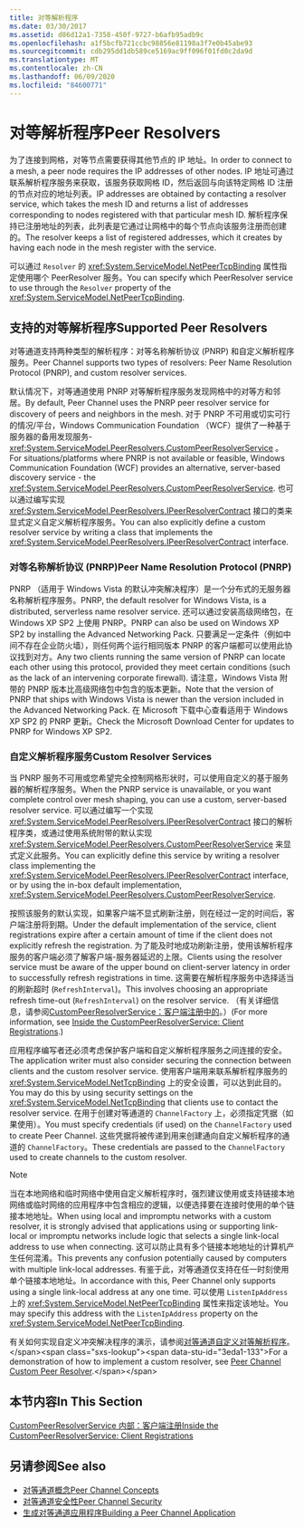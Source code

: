 ```yaml
---
title: 对等解析程序
ms.date: 03/30/2017
ms.assetid: d86d12a1-7358-450f-9727-b6afb95adb9c
ms.openlocfilehash: a1f5bcfb721ccbc98856e81198a3f7e0b45abe93
ms.sourcegitcommit: cdb295dd1db589ce5169ac9ff096f01fd0c2da9d
ms.translationtype: MT
ms.contentlocale: zh-CN
ms.lasthandoff: 06/09/2020
ms.locfileid: "84600771"
---
```

# <a name="peer-resolvers"></a><span data-ttu-id="3eda1-102">对等解析程序</span><span class="sxs-lookup"><span data-stu-id="3eda1-102">Peer Resolvers</span></span>
<span data-ttu-id="3eda1-103">为了连接到网格，对等节点需要获得其他节点的 IP 地址。</span><span class="sxs-lookup"><span data-stu-id="3eda1-103">In order to connect to a mesh, a peer node requires the IP addresses of other nodes.</span></span> <span data-ttu-id="3eda1-104">IP 地址可通过联系解析程序服务来获取，该服务获取网格 ID，然后返回与向该特定网格 ID 注册的节点对应的地址列表。</span><span class="sxs-lookup"><span data-stu-id="3eda1-104">IP addresses are obtained by contacting a resolver service, which takes the mesh ID and returns a list of addresses corresponding to nodes registered with that particular mesh ID.</span></span> <span data-ttu-id="3eda1-105">解析程序保持已注册地址的列表，此列表是它通过让网格中的每个节点向该服务注册而创建的。</span><span class="sxs-lookup"><span data-stu-id="3eda1-105">The resolver keeps a list of registered addresses, which it creates by having each node in the mesh register with the service.</span></span>  
  
 <span data-ttu-id="3eda1-106">可以通过 `Resolver` 的 <xref:System.ServiceModel.NetPeerTcpBinding> 属性指定使用哪个 PeerResolver 服务。</span><span class="sxs-lookup"><span data-stu-id="3eda1-106">You can specify which PeerResolver service to use through the `Resolver` property of the <xref:System.ServiceModel.NetPeerTcpBinding>.</span></span>  
  
## <a name="supported-peer-resolvers"></a><span data-ttu-id="3eda1-107">支持的对等解析程序</span><span class="sxs-lookup"><span data-stu-id="3eda1-107">Supported Peer Resolvers</span></span>  
 <span data-ttu-id="3eda1-108">对等通道支持两种类型的解析程序：对等名称解析协议 (PNRP) 和自定义解析程序服务。</span><span class="sxs-lookup"><span data-stu-id="3eda1-108">Peer Channel supports two types of resolvers: Peer Name Resolution Protocol (PNRP), and custom resolver services.</span></span>  
  
 <span data-ttu-id="3eda1-109">默认情况下，对等通道使用 PNRP 对等解析程序服务发现网格中的对等方和邻居。</span><span class="sxs-lookup"><span data-stu-id="3eda1-109">By default, Peer Channel uses the PNRP peer resolver service for discovery of peers and neighbors in the mesh.</span></span> <span data-ttu-id="3eda1-110">对于 PNRP 不可用或切实可行的情况/平台，Windows Communication Foundation （WCF）提供了一种基于服务器的备用发现服务- <xref:System.ServiceModel.PeerResolvers.CustomPeerResolverService> 。</span><span class="sxs-lookup"><span data-stu-id="3eda1-110">For situations/platforms where PNRP is not available or feasible, Windows Communication Foundation (WCF) provides an alternative, server-based discovery service - the <xref:System.ServiceModel.PeerResolvers.CustomPeerResolverService>.</span></span> <span data-ttu-id="3eda1-111">也可以通过编写实现 <xref:System.ServiceModel.PeerResolvers.IPeerResolverContract> 接口的类来显式定义自定义解析程序服务。</span><span class="sxs-lookup"><span data-stu-id="3eda1-111">You can also explicitly define a custom resolver service by writing a class that implements the <xref:System.ServiceModel.PeerResolvers.IPeerResolverContract> interface.</span></span>  
  
### <a name="peer-name-resolution-protocol-pnrp"></a><span data-ttu-id="3eda1-112">对等名称解析协议 (PNRP)</span><span class="sxs-lookup"><span data-stu-id="3eda1-112">Peer Name Resolution Protocol (PNRP)</span></span>  
 <span data-ttu-id="3eda1-113">PNRP （适用于 Windows Vista 的默认冲突解决程序）是一个分布式的无服务器名称解析程序服务。</span><span class="sxs-lookup"><span data-stu-id="3eda1-113">PNRP, the default resolver for Windows Vista, is a distributed, serverless name resolver service.</span></span> <span data-ttu-id="3eda1-114">还可以通过安装高级网络包，在 Windows XP SP2 上使用 PNRP。</span><span class="sxs-lookup"><span data-stu-id="3eda1-114">PNRP can also be used on Windows XP SP2 by installing the Advanced Networking Pack.</span></span> <span data-ttu-id="3eda1-115">只要满足一定条件（例如中间不存在企业防火墙），则任何两个运行相同版本 PNRP 的客户端都可以使用此协议找到对方。</span><span class="sxs-lookup"><span data-stu-id="3eda1-115">Any two clients running the same version of PNRP can locate each other using this protocol, provided they meet certain conditions (such as the lack of an intervening corporate firewall).</span></span> <span data-ttu-id="3eda1-116">请注意，Windows Vista 附带的 PNRP 版本比高级网络包中包含的版本更新。</span><span class="sxs-lookup"><span data-stu-id="3eda1-116">Note that the version of PNRP that ships with Windows Vista is newer than the version included in the Advanced Networking Pack.</span></span> <span data-ttu-id="3eda1-117">在 Microsoft 下载中心查看适用于 Windows XP SP2 的 PNRP 更新。</span><span class="sxs-lookup"><span data-stu-id="3eda1-117">Check the Microsoft Download Center for updates to PNRP for Windows XP SP2.</span></span>  
  
### <a name="custom-resolver-services"></a><span data-ttu-id="3eda1-118">自定义解析程序服务</span><span class="sxs-lookup"><span data-stu-id="3eda1-118">Custom Resolver Services</span></span>  
 <span data-ttu-id="3eda1-119">当 PNRP 服务不可用或您希望完全控制网格形状时，可以使用自定义的基于服务器的解析程序服务。</span><span class="sxs-lookup"><span data-stu-id="3eda1-119">When the PNRP service is unavailable, or you want complete control over mesh shaping, you can use a custom, server-based resolver service.</span></span> <span data-ttu-id="3eda1-120">可以通过编写一个实现 <xref:System.ServiceModel.PeerResolvers.IPeerResolverContract> 接口的解析程序类，或通过使用系统附带的默认实现 <xref:System.ServiceModel.PeerResolvers.CustomPeerResolverService> 来显式定义此服务。</span><span class="sxs-lookup"><span data-stu-id="3eda1-120">You can explicitly define this service by writing a resolver class implementing the <xref:System.ServiceModel.PeerResolvers.IPeerResolverContract> interface, or by using the in-box default implementation, <xref:System.ServiceModel.PeerResolvers.CustomPeerResolverService>.</span></span>  
  
 <span data-ttu-id="3eda1-121">按照该服务的默认实现，如果客户端不显式刷新注册，则在经过一定的时间后，客户端注册将到期。</span><span class="sxs-lookup"><span data-stu-id="3eda1-121">Under the default implementation of the service, client registrations expire after a certain amount of time if the client does not explicitly refresh the registration.</span></span> <span data-ttu-id="3eda1-122">为了能及时地成功刷新注册，使用该解析程序服务的客户端必须了解客户端-服务器延迟的上限。</span><span class="sxs-lookup"><span data-stu-id="3eda1-122">Clients using the resolver service must be aware of the upper bound on client-server latency in order to successfully refresh registrations in time.</span></span> <span data-ttu-id="3eda1-123">这需要在解析程序服务中选择适当的刷新超时 (`RefreshInterval`)。</span><span class="sxs-lookup"><span data-stu-id="3eda1-123">This involves choosing an appropriate refresh time-out (`RefreshInterval`) on the resolver service.</span></span> <span data-ttu-id="3eda1-124">（有关详细信息，请参阅[CustomPeerResolverService：客户端注册中的](inside-the-custompeerresolverservice-client-registrations.md)。）</span><span class="sxs-lookup"><span data-stu-id="3eda1-124">(For more information, see [Inside the CustomPeerResolverService: Client Registrations](inside-the-custompeerresolverservice-client-registrations.md).)</span></span>  
  
 <span data-ttu-id="3eda1-125">应用程序编写者还必须考虑保护客户端和自定义解析程序服务之间连接的安全。</span><span class="sxs-lookup"><span data-stu-id="3eda1-125">The application writer must also consider securing the connection between clients and the custom resolver service.</span></span> <span data-ttu-id="3eda1-126">使用客户端用来联系解析程序服务的 <xref:System.ServiceModel.NetTcpBinding> 上的安全设置，可以达到此目的。</span><span class="sxs-lookup"><span data-stu-id="3eda1-126">You may do this by using security settings on the <xref:System.ServiceModel.NetTcpBinding> that clients use to contact the resolver service.</span></span> <span data-ttu-id="3eda1-127">在用于创建对等通道的 `ChannelFactory` 上，必须指定凭据（如果使用）。</span><span class="sxs-lookup"><span data-stu-id="3eda1-127">You must specify credentials (if used) on the `ChannelFactory` used to create Peer Channel.</span></span> <span data-ttu-id="3eda1-128">这些凭据将被传递到用来创建通向自定义解析程序的通道的 `ChannelFactory`。</span><span class="sxs-lookup"><span data-stu-id="3eda1-128">These credentials are passed to the `ChannelFactory` used to create channels to the custom resolver.</span></span>  
  
> [!NOTE]
> <span data-ttu-id="3eda1-129">当在本地网络和临时网络中使用自定义解析程序时，强烈建议使用或支持链接本地网络或临时网络的应用程序中包含相应的逻辑，以便选择要在连接时使用的单个链接本地地址。</span><span class="sxs-lookup"><span data-stu-id="3eda1-129">When using local and impromptu networks with a custom resolver, it is strongly advised that applications using or supporting link-local or impromptu networks include logic that selects a single link-local address to use when connecting.</span></span> <span data-ttu-id="3eda1-130">这可以防止具有多个链接本地地址的计算机产生任何混淆。</span><span class="sxs-lookup"><span data-stu-id="3eda1-130">This prevents any confusion potentially caused by computers with multiple link-local addresses.</span></span> <span data-ttu-id="3eda1-131">有鉴于此，对等通道仅支持在任一时刻使用单个链接本地地址。</span><span class="sxs-lookup"><span data-stu-id="3eda1-131">In accordance with this, Peer Channel only supports using a single link-local address at any one time.</span></span> <span data-ttu-id="3eda1-132">可以使用 `ListenIpAddress` 上的 <xref:System.ServiceModel.NetPeerTcpBinding> 属性来指定该地址。</span><span class="sxs-lookup"><span data-stu-id="3eda1-132">You may specify this address with the `ListenIpAddress` property on the <xref:System.ServiceModel.NetPeerTcpBinding>.</span></span>  
  
 <span data-ttu-id="3eda1-133">有关如何实现自定义冲突解决程序的演示，请参阅[对等通道自定义对等解析程序](https://docs.microsoft.com/previous-versions/dotnet/netframework-3.5/ms751466(v=vs.90))。</span><span class="sxs-lookup"><span data-stu-id="3eda1-133">For a demonstration of how to implement a custom resolver, see [Peer Channel Custom Peer Resolver](https://docs.microsoft.com/previous-versions/dotnet/netframework-3.5/ms751466(v=vs.90)).</span></span>  
  
## <a name="in-this-section"></a><span data-ttu-id="3eda1-134">本节内容</span><span class="sxs-lookup"><span data-stu-id="3eda1-134">In This Section</span></span>  
 [<span data-ttu-id="3eda1-135">CustomPeerResolverService 内部：客户端注册</span><span class="sxs-lookup"><span data-stu-id="3eda1-135">Inside the CustomPeerResolverService: Client Registrations</span></span>](inside-the-custompeerresolverservice-client-registrations.md)  
  
## <a name="see-also"></a><span data-ttu-id="3eda1-136">另请参阅</span><span class="sxs-lookup"><span data-stu-id="3eda1-136">See also</span></span>

- [<span data-ttu-id="3eda1-137">对等通道概念</span><span class="sxs-lookup"><span data-stu-id="3eda1-137">Peer Channel Concepts</span></span>](peer-channel-concepts.md)
- [<span data-ttu-id="3eda1-138">对等通道安全性</span><span class="sxs-lookup"><span data-stu-id="3eda1-138">Peer Channel Security</span></span>](peer-channel-security.md)
- [<span data-ttu-id="3eda1-139">生成对等通道应用程序</span><span class="sxs-lookup"><span data-stu-id="3eda1-139">Building a Peer Channel Application</span></span>](building-a-peer-channel-application.md)
